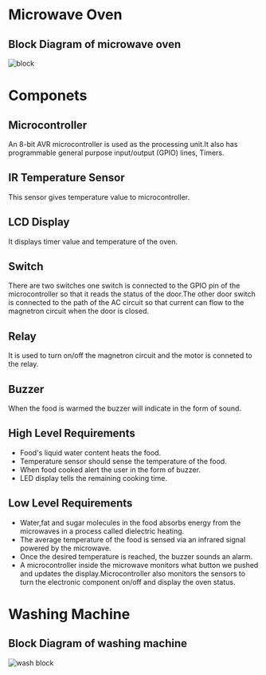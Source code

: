 
# Microwave Oven
## Block Diagram of microwave oven
![block](https://user-images.githubusercontent.com/98802184/154788751-9a05dcb1-2c79-4e28-910c-56a974112796.PNG)

# Componets
## Microcontroller
An 8-bit AVR microcontroller is used as the processing unit.It also has programmable general purpose input/output (GPIO) lines, Timers.

##  IR Temperature Sensor 
This sensor gives temperature value to microcontroller.

## LCD Display
It displays timer value and temperature of the oven.

## Switch 
There are two switches one switch is connected to the GPIO pin of the microcontroller so that it reads the status of the door.The other door switch is connected to the path of the AC circuit so that current can flow to the magnetron circuit when the door is closed.

## Relay
It is used to turn on/off the magnetron circuit and the motor is conneted to the relay.

## Buzzer
When the food is warmed the buzzer will indicate in the form of sound.

## High Level Requirements
- Food's liquid water content heats the food.
- Temperature sensor should sense the temperature of the food.
- When food cooked alert the user in the form of buzzer.
- LED display tells the remaining cooking time.



## Low Level Requirements  
- Water,fat and sugar molecules in the food absorbs energy from the microwaves in a process called
dielectric heating.
- The average temperature of the food is sensed via an infrared signal powered by the microwave.
- Once the desired temperature is reached, the buzzer sounds an alarm.
- A microcontroller inside the microwave monitors what button we pushed and updates the display.Microcontroller also monitors the sensors to turn the electronic component on/off and display the oven status.



# Washing Machine
## Block Diagram of washing machine
![wash block](https://user-images.githubusercontent.com/98802184/154811738-46b57570-5937-403d-ab4e-4fb06ad84023.PNG)
